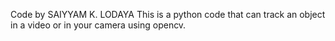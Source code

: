 Code by SAIYYAM K. LODAYA
This is a python code that can track an object in a video or in your camera using opencv. 

